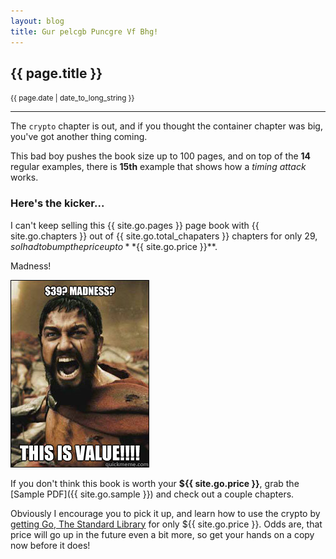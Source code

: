```yaml
---
layout: blog
title: Gur pelcgb Puncgre Vf Bhg!
---
```


## {{ page.title }}

<small>{{ page.date | date_to_long_string }}</small>

---

The `crypto` chapter is out, and if you thought the container chapter was big, you've got another thing coming.

This bad boy pushes the book size up to 100 pages, and on top of the **14** regular examples, there is **15th** example that shows how a *timing attack* works.

### Here's the kicker...

I can't keep selling this {{ site.go.pages }} page book with {{ site.go.chapters }} out of {{ site.go.total_chapaters }} chapters for only $29, so I had to bump the price up to **${{ site.go.price }}**.

Madness!

![This is value!](/img/leonidas.jpg)

If you don't think this book is worth your **${{ site.go.price }}**, grab the [Sample PDF]({{ site.go.sample }}) and check out a couple chapters.

Obviously I encourage you to pick it up, and learn how to use the crypto by [getting Go, The Standard Library](/go.html) for only ${{ site.go.price }}. Odds are, that price will go up in the future even a bit more, so get your hands on a copy now before it does!
